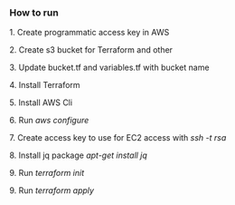 <h3>How to run</h3>
<p> 1. Create programmatic access key in AWS </p>
<p> 2. Create s3 bucket for Terraform and other </p>
<p> 3. Update bucket.tf and variables.tf with bucket name </p>
<p> 4. Install Terraform </p>
<p> 5. Install AWS Cli </p>
<p> 6. Run <i> aws configure </i> </p>
<p> 7. Create access key to use for EC2 access with <i> ssh -t rsa </i> </p>
<p> 8. Install jq package <i> apt-get install jq </i> </p>
<p> 9. Run <i> terraform init </i> </p>
<p> 9. Run <i> terraform apply </i> </p>
